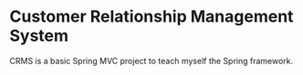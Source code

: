 # Customer Relationship Management System
 CRMS is a basic Spring MVC project to teach myself the Spring framework. 
